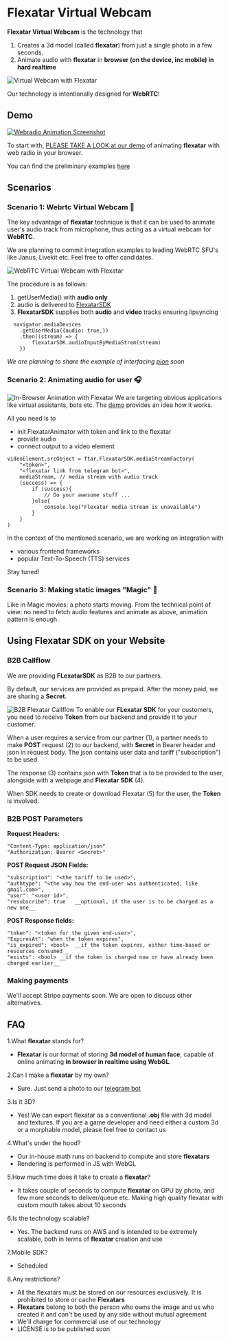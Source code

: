 # Flexatar Virtual Webcam

 **Flexatar Virtual Webcam** is the technology that

1. Creates a 3d model (called **flexatar**) from just a single photo in a few seconds.
2. Animate audio with **flexatar** in **browser (on the device, inc mobile) in hard realtime**
   
![Virtual Webcam with Flexatar](flexatarSDK.jpg)

Our technology is intentionally designed for **WebRTC**!

## Demo
[![Webradio Animation Screenshot](screenshot.png)](https://www.flexatar-sdk.com/demo)

To start with, [PLEASE TAKE A LOOK at our demo](https://www.flexatar-sdk.com/demo) of animating **flexatar** with web radio in your browser.

You can find the preliminary examples [here](examples)

## Scenarios

### Scenario 1: Webrtc Virtual Webcam :microphone:
The key advantage of **flexatar** technique is that it can be used to animate user's audio track from microphone, thus acting as a virtual webcam for **WebRTC**.

We are planning to commit integration examples to leading WebRTC SFU's like Janus, Livekit etc. Feel free to offer candidates.

![WebRTC Virtual Webcam with Flexatar](flexatarVirtualWebcam.jpg)

The procedure is as follows:
1. getUserMedia() with **audio only**
2. audio is delivered to [FlexatarSDK](FlexatarSDK.js)
3. **FlexatarSDK** supplies both **audio** and **video** tracks ensuring lipsyncing  

```
  navigator.mediaDevices
    .getUserMedia({audio: true,})
    .then((stream) => {
        flexatarSDK.audioInputByMediaStrem(stream)
    })
```

_We are planning to share the example of interfacing [pion](https://github.com/pion/webrtc) soon_

### Scenario 2: Animating audio for user :headphones:
![In-Browser Animation with Flexatar](flexatarAnimation.jpg)
We are targeting obvious applications like virtual assistants, bots etc. The [demo](https://www.flexatar-sdk.com/demo) provides an idea how it works.

All you need is to
- init FlexatarAnimator with token and link to the flexatar
- provide audio
- connect output to a video element

```
videoElement.srcObject = ftar.FlexatarSDK.mediaStreamFactory(
    "<token>",
    "<flexatar link from telegram bot>",
    mediaStream, // media stream with audio track
    (success) => {
        if (success){
            // Do your awesome stuff ...
        }else{
            console.log("Flexatar media stream is unavailable")
        }
    }
)
```

In the context of the mentioned scenario, we are working on integration with

- various frontend frameworks
- popular Text-To-Speech (TTS) services

Stay tuned!


### Scenario 3: Making static images "Magic" :movie_camera:
Like in Magic movies: a photo starts moving.
From the technical point of view: no need to fetch audio features and animate as above, animation pattern is enough.

## Using Flexatar SDK on your Website

### B2B Callflow

We are providing **FLexatarSDK** as B2B to our partners.

By default, our services are provided as prepaid. After the money paid, we are sharing a **Secret**.


![B2B Flexatar Callflow](flexatar-B2B.jpg)
To enable our **FLexatar SDK** for your customers, you need to receive **Token** from our backend and provide it to your customer.

When a user requires a service from our partner (1), a partner needs to make **POST** request (2) to our backend, with **Secret** in Bearer header and json in request body. The json contains user data and tariff ("subscription") to be used.

The response (3) contains json with **Token** that is to be provided to the user, alongside with a webpage and **Flexatar SDK** (4).

When SDK needs to create or download Flexatar (5) for the user, the **Token** is involved.

### B2B POST Parameters

**Request Headers:**
```
"Content-Type: application/json" 
"Authorization: Bearer <Secret>"
```

**POST Request JSON Fields:**
```
"subscription": "<the tariff to be used>",
"authtype": "<the way how the end-user was authenticated, like gmail.com>",
"user": "<user id>",
"resubscribe": true   __optional, if the user is to be charged as a new one__
```

**POST Response fields:**
```
"token": "<token for the given end-user>",
"ExpiresAt": "when the token expires",
"is_expired": <bool>  __if the token expires, either time-based or resources consumed__
"exists": <bool> __if the token is charged now or have already been charged earlier__
```

### Making payments

We'll accept Stripe payments soon. We are open to discuss other alternatives.

## FAQ

1.What **flexatar** stands for?  

- **Flexatar** is our format of storing **3d model of human face**, capable of online animating **in browser in realtime using WebGL**.
 
2.Can I make a **flexatar** by my own?

- Sure. Just send a photo to our [telegram bot](https://t.me/flexatar_bot)
 
3.Is it 3D?
 
 - Yes! We can export flexatar as a conventional **.obj** file with 3d model and textures. If you are a game developer and need either a custom 3d or a morphable model, please feel free to contact us

4.What's under the hood?

 - Our in-house math runs on backend to compute and store **flexatars**
 - Rendering is performed in JS with WebGL

5.How much time does it take to create a **flexatar**?
 
 - It takes couple of seconds to compute **flexatar** on GPU by photo, and few more seconds to deliver/queue etc. Making high quality flexatar with custom mouth takes about 10 seconds

6.Is the technology scalable?

 - Yes. The backend runs on AWS and is intended to be extremely scalable, both in terms of **flexatar** creation and use

7.Mobile SDK?

 - Scheduled

8.Any restrictions?
 
 - All the flexatars must be stored on our resources exclusively. It is prohibited to store or cache **Flexatars**
 - **Flexatars** belong to both the person who owns the image and us who created it and can't be used by any side without mutual agreement
 - We'll charge for commercial use of our technology
 - LICENSE is to be published soon